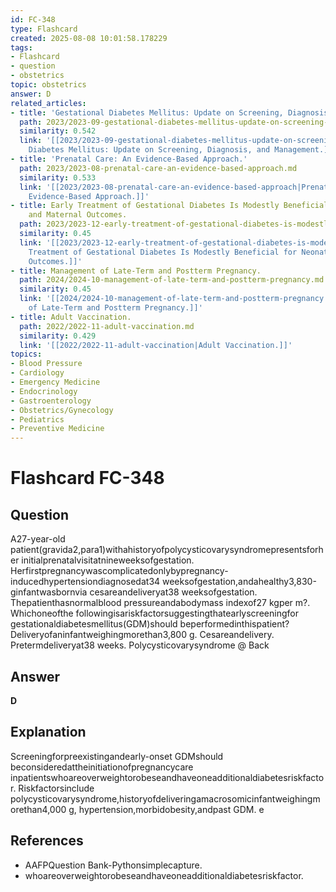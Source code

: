 ```yaml
---
id: FC-348
type: Flashcard
created: 2025-08-08 10:01:58.178229
tags:
- Flashcard
- question
- obstetrics
topic: obstetrics
answer: D
related_articles:
- title: 'Gestational Diabetes Mellitus: Update on Screening, Diagnosis, and Management.'
  path: 2023/2023-09-gestational-diabetes-mellitus-update-on-screening-diagnosis.md
  similarity: 0.542
  link: '[[2023/2023-09-gestational-diabetes-mellitus-update-on-screening-diagnosis|Gestational
    Diabetes Mellitus: Update on Screening, Diagnosis, and Management.]]'
- title: 'Prenatal Care: An Evidence-Based Approach.'
  path: 2023/2023-08-prenatal-care-an-evidence-based-approach.md
  similarity: 0.533
  link: '[[2023/2023-08-prenatal-care-an-evidence-based-approach|Prenatal Care: An
    Evidence-Based Approach.]]'
- title: Early Treatment of Gestational Diabetes Is Modestly Beneficial for Neonatal
    and Maternal Outcomes.
  path: 2023/2023-12-early-treatment-of-gestational-diabetes-is-modestly-benefici.md
  similarity: 0.45
  link: '[[2023/2023-12-early-treatment-of-gestational-diabetes-is-modestly-benefici|Early
    Treatment of Gestational Diabetes Is Modestly Beneficial for Neonatal and Maternal
    Outcomes.]]'
- title: Management of Late-Term and Postterm Pregnancy.
  path: 2024/2024-10-management-of-late-term-and-postterm-pregnancy.md
  similarity: 0.45
  link: '[[2024/2024-10-management-of-late-term-and-postterm-pregnancy|Management
    of Late-Term and Postterm Pregnancy.]]'
- title: Adult Vaccination.
  path: 2022/2022-11-adult-vaccination.md
  similarity: 0.429
  link: '[[2022/2022-11-adult-vaccination|Adult Vaccination.]]'
topics:
- Blood Pressure
- Cardiology
- Emergency Medicine
- Endocrinology
- Gastroenterology
- Obstetrics/Gynecology
- Pediatrics
- Preventive Medicine
---
```


# Flashcard FC-348

## Question

A27-year-old patient(gravida2,para1)withahistoryofpolycysticovarysyndromepresentsforher initialprenatalvisitatnineweeksofgestation. Herfirstpregnancywascomplicatedonlybypregnancy- inducedhypertensiondiagnosedat34 weeksofgestation,andahealthy3,830-ginfantwasbornvia cesareandeliveryat38 weeksofgestation. Thepatienthasnormalblood pressureandabodymass indexof27 kgper m?. Whichoneofthe followingisariskfactorsuggestingthatearlyscreeningfor gestationaldiabetesmellitus(GDM)should beperformedinthispatient? Deliveryofaninfantweighingmorethan3,800 g. Cesareandelivery. Pretermdeliveryat38 weeks. Polycysticovarysyndrome @ Back

## Answer

**D**

## Explanation

Screeningforpreexistingandearly-onset GDMshould beconsideredattheinitiationofpregnancycare inpatientswhoareoverweightorobeseandhaveoneadditionaldiabetesriskfactor. Riskfactorsinclude polycysticovarysyndrome,historyofdeliveringamacrosomicinfantweighingmorethan4,000 g, hypertension,morbidobesity,andpast GDM. e

## References

- AAFPQuestion Bank-Pythonsimplecapture.
- whoareoverweightorobeseandhaveoneadditionaldiabetesriskfactor.

